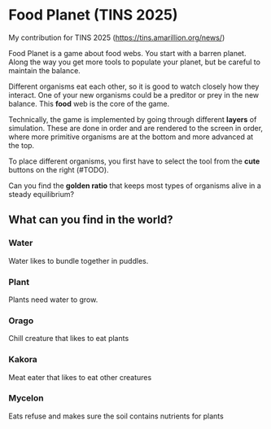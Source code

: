 # Food Planet (TINS 2025)

My contribution for TINS 2025 (https://tins.amarillion.org/news/)

Food Planet is a game about food webs. You start with a barren planet. Along
the way you get more tools to populate your planet, but be careful to maintain
the balance.

Different organisms eat each other, so it is good to watch closely how they 
interact. One of your new organisms could be a preditor or prey in the new
balance. This **food** web is the core of the game.

Technically, the game is implemented by going through different **layers**
of simulation. These are done in order and are rendered to the screen in
order, where more primitive organisms are at the bottom and more advanced
at the top.

To place different organisms, you first have to select the tool from the
**cute** buttons on the right (#TODO).

Can you find the **golden ratio** that keeps most types of organisms alive
in a steady equilibrium?

## What can you find in the world?

### Water

Water likes to bundle together in puddles.

### Plant

Plants need water to grow.

### Orago

Chill creature that likes to eat plants

### Kakora

Meat eater that likes to eat other creatures

### Mycelon

Eats refuse and makes sure the soil contains nutrients for plants
